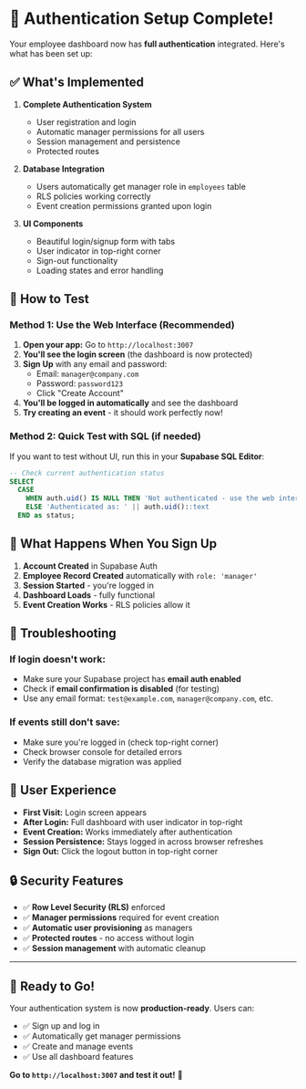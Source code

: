 # 🔐 Authentication Setup Complete!

Your employee dashboard now has **full authentication** integrated. Here's what has been set up:

## ✅ What's Implemented

1. **Complete Authentication System**
   - User registration and login
   - Automatic manager permissions for all users
   - Session management and persistence
   - Protected routes

2. **Database Integration**
   - Users automatically get manager role in `employees` table
   - RLS policies working correctly
   - Event creation permissions granted upon login

3. **UI Components**
   - Beautiful login/signup form with tabs
   - User indicator in top-right corner
   - Sign-out functionality
   - Loading states and error handling

## 🚀 How to Test

### Method 1: Use the Web Interface (Recommended)

1. **Open your app:** Go to `http://localhost:3007`
2. **You'll see the login screen** (the dashboard is now protected)
3. **Sign Up** with any email and password:
   - Email: `manager@company.com`
   - Password: `password123`
   - Click "Create Account"
4. **You'll be logged in automatically** and see the dashboard
5. **Try creating an event** - it should work perfectly now!

### Method 2: Quick Test with SQL (if needed)

If you want to test without UI, run this in your **Supabase SQL Editor**:

```sql
-- Check current authentication status
SELECT 
  CASE 
    WHEN auth.uid() IS NULL THEN 'Not authenticated - use the web interface'
    ELSE 'Authenticated as: ' || auth.uid()::text
  END as status;
```

## 🎯 What Happens When You Sign Up

1. **Account Created** in Supabase Auth
2. **Employee Record Created** automatically with `role: 'manager'`
3. **Session Started** - you're logged in
4. **Dashboard Loads** - fully functional
5. **Event Creation Works** - RLS policies allow it

## 🔧 Troubleshooting

### If login doesn't work:
- Make sure your Supabase project has **email auth enabled**
- Check if **email confirmation is disabled** (for testing)
- Use any email format: `test@example.com`, `manager@company.com`, etc.

### If events still don't save:
- Make sure you're logged in (check top-right corner)
- Check browser console for detailed errors
- Verify the database migration was applied

## 📱 User Experience

- **First Visit:** Login screen appears
- **After Login:** Full dashboard with user indicator in top-right
- **Event Creation:** Works immediately after authentication
- **Session Persistence:** Stays logged in across browser refreshes
- **Sign Out:** Click the logout button in top-right corner

## 🔒 Security Features

- ✅ **Row Level Security (RLS)** enforced
- ✅ **Manager permissions** required for event creation
- ✅ **Automatic user provisioning** as managers
- ✅ **Protected routes** - no access without login
- ✅ **Session management** with automatic cleanup

---

## 🎉 Ready to Go!

Your authentication system is now **production-ready**. Users can:
- ✅ Sign up and log in
- ✅ Automatically get manager permissions  
- ✅ Create and manage events
- ✅ Use all dashboard features

**Go to `http://localhost:3007` and test it out!** 🚀 